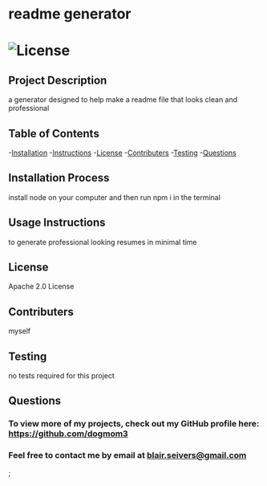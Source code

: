 
  # readme generator
  # ![License](https://img.shields.io/badge/License-Apache_2.0-blue.svg)
  ## Project Description 
  a generator designed to help make a readme file that looks clean and professional

  ## Table of Contents
  -[Installation](#Installation-Process)
  -[Instructions](#Usage-Instructions)
  -[License](#License)
  -[Contributers](#Contributers)
  -[Testing](#Testing)
  -[Questions](#Contact-Information)

  ## Installation Process 
  install node on your computer and then run npm i in the terminal

  ## Usage Instructions 
  to generate professional looking resumes in minimal time

  ## License 
  Apache 2.0 License

  ## Contributers 
  myself

  ## Testing 
  no tests required for this project

  ## Questions 
  ### To view more of my projects, check out my GitHub profile here: https://github.com/dogmom3
  ### Feel free to contact me by email at blair.seivers@gmail.com
  ;